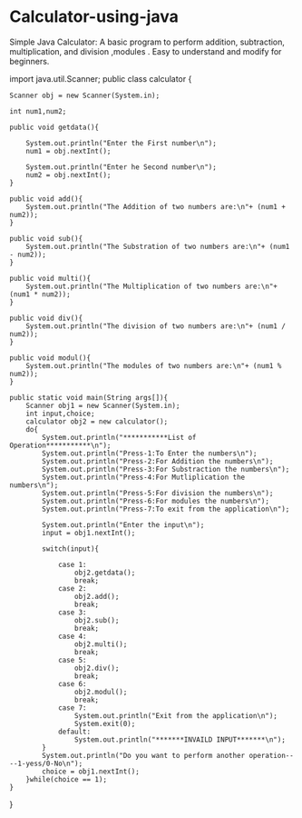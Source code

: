 # Calculator-using-java
Simple Java Calculator: A basic program to perform addition, subtraction, multiplication, and division ,modules . Easy to understand and modify for beginners.

import java.util.Scanner;
public class calculator {

    Scanner obj = new Scanner(System.in);

    int num1,num2;

    public void getdata(){

        System.out.println("Enter the First number\n");
        num1 = obj.nextInt();

        System.out.println("Enter he Second number\n");
        num2 = obj.nextInt();
    }

    public void add(){
        System.out.println("The Addition of two numbers are:\n"+ (num1 + num2));
    }

    public void sub(){
        System.out.println("The Substration of two numbers are:\n"+ (num1 - num2));
    }

    public void multi(){
        System.out.println("The Multiplication of two numbers are:\n"+ (num1 * num2));
    }

    public void div(){
        System.out.println("The division of two numbers are:\n"+ (num1 / num2));
    }

    public void modul(){
        System.out.println("The modules of two numbers are:\n"+ (num1 % num2));
    }

    public static void main(String args[]){
        Scanner obj1 = new Scanner(System.in);
        int input,choice;
        calculator obj2 = new calculator();
        do{
            System.out.println("***********List of Operation***********\n");
            System.out.println("Press-1:To Enter the numbers\n");
            System.out.println("Press-2:For Addition the numbers\n");
            System.out.println("Press-3:For Substraction the numbers\n");
            System.out.println("Press-4:For Mutliplication the numbers\n");
            System.out.println("Press-5:For division the numbers\n");
            System.out.println("Press-6:For modules the numbers\n");
            System.out.println("Press-7:To exit from the application\n");

            System.out.println("Enter the input\n");
            input = obj1.nextInt();

            switch(input){

                case 1:
                    obj2.getdata();
                    break;
                case 2:
                    obj2.add();
                    break;
                case 3:
                    obj2.sub();
                    break;
                case 4:
                    obj2.multi();
                    break;
                case 5:
                    obj2.div();
                    break;
                case 6:
                    obj2.modul();
                    break;
                case 7:
                    System.out.println("Exit from the application\n");
                    System.exit(0);
                default:
                    System.out.println("*******INVAILD INPUT*******\n");
            }
            System.out.println("Do you want to perform another operation----1-yess/0-No\n");
            choice = obj1.nextInt();
        }while(choice == 1);
    }
}
